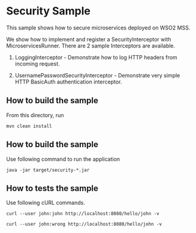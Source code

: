 # Security Sample

This sample shows how to secure microservices deployed on WSO2 MSS.

We show how to implement and register a SecurityInterceptor with MicroservicesRunner. There are 2 sample
Interceptors are available.

1. LoggingInterceptor - Demonstrate how to log HTTP headers from incoming request.

2. UsernamePasswordSecurityInterceptor - Demonstrate very simple HTTP BasicAuth authentication interceptor.


How to build the sample
------------------------------------------
From this directory, run

```
mvn clean install
```

How to build the sample
------------------------------------------
Use following command to run the application
```
java -jar target/security-*.jar
```

How to tests the sample
------------------------------------------

Use following cURL commands.  
```
curl --user john:john http://localhost:8080/hello/john -v

curl --user john:wrong http://localhost:8080/hello/john -v

```
